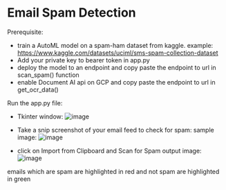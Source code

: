# Email Spam Detection

Prerequisite:
- train a AutoML model on a spam-ham dataset from kaggle. example: https://www.kaggle.com/datasets/uciml/sms-spam-collection-dataset
- Add your private key to bearer token in app.py
- deploy the model to an endpoint and copy paste the endpoint to url in scan_spam() function
- enable Document AI api on GCP and copy paste the endpoint to url in get_ocr_data()

Run the app.py file:
- Tkinter window:
![image](https://github.com/adityarao1612/GCP-Email-spam-detection/assets/92964413/5d5bef53-c2e5-43c0-8efb-d7641092bbba)

- Take a snip screenshot of your email feed to check for spam:
sample image:
![image](https://github.com/adityarao1612/GCP-Email-spam-detection/assets/92964413/7216461c-1edd-4bc1-a301-2e2820eab5ed)

- click on Import from Clipboard and Scan for Spam
  output image:
![image](https://github.com/adityarao1612/GCP-Email-spam-detection/assets/92964413/f93c44db-44cf-4b39-82d8-7cb28c9aec66)

emails which are spam are highlighted in red and not spam are highlighted in green
